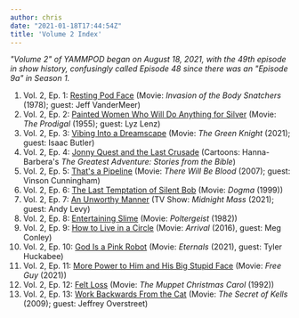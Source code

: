 ```yaml
---
author: chris
date: "2021-01-18T17:44:54Z"
title: 'Volume 2 Index'
---
```

*_"Volume 2"_ of YAMMPOD began on August 18, 2021, with the 49th episode in show history, confusingly called Episode 48 since there was an "Episode 9a" in Season 1.*

1. Vol. 2, Ep. 1: [Resting Pod Face](/episode-48/) (Movie: _Invasion of the Body Snatchers_ (1978); guest: Jeff VanderMeer)
1. Vol. 2, Ep. 2: [Painted Women Who Will Do Anything for Silver](/episode-49/) (Movie: _The Prodigal_ (1955); guest: Lyz Lenz)
1. Vol. 2, Ep. 3: [Vibing Into a Dreamscape](/episode-50/) (Movie: _The Green Knight_ (2021); guest: Isaac Butler)
1. Vol. 2, Ep. 4: [Jonny Quest and the Last Crusade](/episode-51/) (Cartoons: Hanna-Barbera's _The Greatest Adventure: Stories from the Bible_)
1. Vol. 2, Ep. 5: [That's a Pipeline](/episode-52) (Movie: _There Will Be Blood_ (2007); guest: Vinson Cunningham)
1. Vol. 2, Ep. 6: [The Last Temptation of Silent Bob](/episode-53/) (Movie: _Dogma_ (1999))
1. Vol. 2, Ep. 7: [An Unworthy Manner](/episode-54/) (TV Show: _Midnight Mass_ (2021); guest: Andy Levy)
1. Vol. 2, Ep. 8: [Entertaining Slime](/episode-55/) (Movie: _Poltergeist_ (1982))
1. Vol. 2, Ep. 9: [How to Live in a Circle](/episode-56/) (Movie: _Arrival_ (2016), guest: Meg Conley)
1. Vol. 2, Ep. 10: [God Is a Pink Robot](/episode-57) (Movie: _Eternals_ (2021), guest: Tyler Huckabee)
1. Vol. 2, Ep. 11: [More Power to Him and His Big Stupid Face](/episode-58) (Movie: _Free Guy_ (2021))
1. Vol. 2, Ep. 12: [Felt Loss](/episode-59) (Movie: _The Muppet Christmas Carol_ (1992))
1. Vol. 2, Ep. 13: [Work Backwards From the Cat](/episode-60) (Movie: _The Secret of Kells_ (2009); guest: Jeffrey Overstreet)
